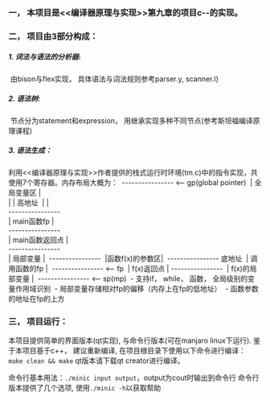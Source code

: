 ### 一， 本项目是<<编译器原理与实现>>第九章的项目c--的实现。

### 二， 项目由3部分构成：

#####     1. 词法与语法的分析器:

​        由bison与flex实现， 具体语法与词法规则参考parser.y, scanner.l)

#####     2.  语法树:

​        节点分为statement和expression， 用继承实现多种不同节点(参考斯坦福编译原理课程)

#####     3.   语法生成：

​        利用<<编译器原理与实现>>作者提供的栈式运行时环境(tm.c)中的指令实现，共使用7个寄存器。
​        内存布局大概为：
​               ----------------   <-- gp(global pointer)
​              |   全局变量区   |    
​              |                |     高地址
​              |                |     
​               ----------------          
​              |   main函数fp   |      
​               ----------------         
​              | main函数返回点 |      
​               ----------------       
​              |   局部变量     |
​               ----------------
​              |函数f(x)的参数区|
​               ----------------       底地址
​              |   调用函数的fp | 
​               ----------------  <-- fp
​              |   f(x)返回点   |
​               ----------------
​              | f(x)的局部变量 |
​               ----------------  <-- sp(mp)
​        - 支持if， while， 函数， 全局级别的变量作用域识别
​        - 局部变量存储相对fp的偏移（内存上在fp的低地址）
​        - 函数参数的地址在fp的上方

### 三， 项目运行：

   本项目提供简单的界面版本(qt实现), 与命令行版本(可在manjaro linux下运行).
   鉴于本项目基于c++， 建议重新编译, 在项目根目录下使用以下命令进行编译：
   `
    make clean && make
   `
   qt版本请下载qt creator进行编译。

   命令行基本用法：`./minic input output`，output为cout时输出到命令行
   命令行版本提供了几个选项, 使用` ./minic -h `以获取帮助